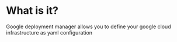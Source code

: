 # What is it?
Google deployment manager allows you to define your google cloud infrastructure
as yaml configuration
